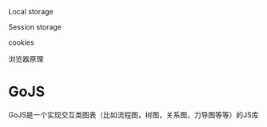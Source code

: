 

Local storage

Session storage

cookies

浏览器原理





# GoJS

GoJS是一个实现交互类图表（比如流程图，树图，关系图，力导图等等）的JS库